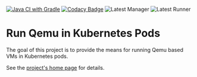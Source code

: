 [![Java CI with Gradle](https://github.com/mnlipp/VM-Operator/actions/workflows/gradle.yml/badge.svg)](https://github.com/mnlipp/VM-Operator/actions/workflows/gradle.yml)
[![Codacy Badge](https://app.codacy.com/project/badge/Grade/2277842dac894de4b663c6aa2779077e)](https://app.codacy.com/gh/mnlipp/VM-Operator/dashboard?utm_source=gh&utm_medium=referral&utm_content=&utm_campaign=Badge_grade)
![Latest Manager](https://img.shields.io/github/v/tag/mnlipp/vm-operator?filter=manager*&label=latest)
![Latest Runner](https://img.shields.io/github/v/tag/mnlipp/vm-operator?filter=runner-qemu*&label=latest)

# Run Qemu in Kubernetes Pods

The goal of this project is to provide the means for running Qemu
based VMs in Kubernetes pods.

See the [project's home page](https://mnlipp.github.io/VM-Operator/)
for details.
